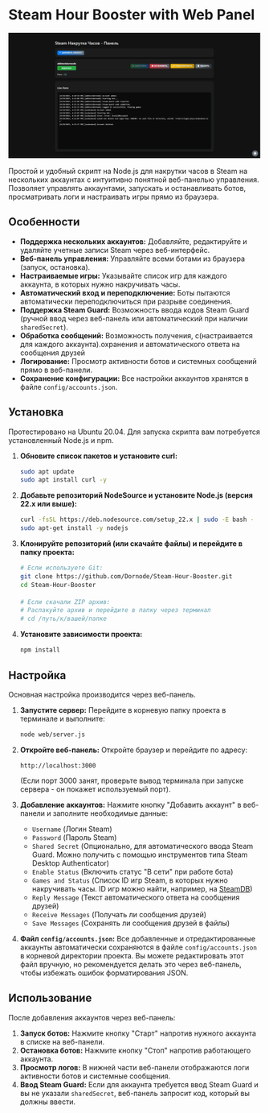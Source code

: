 # Steam Hour Booster with Web Panel

![Скриншот веб-панели](dashboard.png)

Простой и удобный скрипт на Node.js для накрутки часов в Steam на нескольких аккаунтах с интуитивно понятной веб-панелью управления. Позволяет управлять аккаунтами, запускать и останавливать ботов, просматривать логи и настраивать игры прямо из браузера.

## Особенности

* **Поддержка нескольких аккаунтов:** Добавляйте, редактируйте и удаляйте учетные записи Steam через веб-интерфейс.
* **Веб-панель управления:** Управляйте всеми ботами из браузера (запуск, остановка).
* **Настраиваемые игры:** Указывайте список игр для каждого аккаунта, в которых нужно накручивать часы.
* **Автоматический вход и переподключение:** Боты пытаются автоматически переподключиться при разрыве соединения.
* **Поддержка Steam Guard:** Возможность ввода кодов Steam Guard (ручной ввод через веб-панель или автоматический при наличии `sharedSecret`).
* **Обработка сообщений:** Возможность получения, с(настраивается для каждого аккаунта).охранения и автоматического ответа на сообщения друзей 
* **Логирование:** Просмотр активности ботов и системных сообщений прямо в веб-панели.
* **Сохранение конфигурации:** Все настройки аккаунтов хранятся в файле `config/accounts.json`.

## Установка
Протестировано на Ubuntu 20.04.
Для запуска скрипта вам потребуется установленный Node.js и npm.

1.  **Обновите список пакетов и установите curl:**
    ```bash
    sudo apt update
    sudo apt install curl -y
    ```

2.  **Добавьте репозиторий NodeSource и установите Node.js (версия 22.x или выше):**
    ```bash
    curl -fsSL https://deb.nodesource.com/setup_22.x | sudo -E bash -
    sudo apt-get install -y nodejs
    ```

3.  **Клонируйте репозиторий (или скачайте файлы) и перейдите в папку проекта:**
    ```bash
    # Если используете Git:
    git clone https://github.com/Dornode/Steam-Hour-Booster.git
    cd Steam-Hour-Booster
    
    # Если скачали ZIP архив:
    # Распакуйте архив и перейдите в папку через терминал
    # cd /путь/к/вашей/папке
    ```

4.  **Установите зависимости проекта:**
    ```bash
    npm install
    ```

## Настройка

Основная настройка производится через веб-панель.

1.  **Запустите сервер:**
    Перейдите в корневую папку проекта в терминале и выполните:
    ```bash
    node web/server.js
    ```

2.  **Откройте веб-панель:**
    Откройте браузер и перейдите по адресу:
    ```
    http://localhost:3000
    ```
    (Если порт 3000 занят, проверьте вывод терминала при запуске сервера - он покажет используемый порт).

3.  **Добавление аккаунтов:**
    Нажмите кнопку "Добавить аккаунт" в веб-панели и заполните необходимые данные:
    * `Username` (Логин Steam)
    * `Password` (Пароль Steam)
    * `Shared Secret` (Опционально, для автоматического ввода Steam Guard. Можно получить с помощью инструментов типа Steam Desktop Authenticator)
    * `Enable Status` (Включить статус "В сети" при работе бота)
    * `Games and Status` (Список ID игр Steam, в которых нужно накручивать часы. ID игр можно найти, например, на [SteamDB](https://steamdb.info/))
    * `Reply Message` (Текст автоматического ответа на сообщения друзей)
    * `Receive Messages` (Получать ли сообщения друзей)
    * `Save Messages` (Сохранять ли сообщения друзей в файлы)

4.  **Файл `config/accounts.json`:**
    Все добавленные и отредактированные аккаунты автоматически сохраняются в файле `config/accounts.json` в корневой директории проекта. Вы можете редактировать этот файл вручную, но рекомендуется делать это через веб-панель, чтобы избежать ошибок форматирования JSON.

## Использование

После добавления аккаунтов через веб-панель:

1.  **Запуск ботов:** Нажмите кнопку "Старт" напротив нужного аккаунта в списке на веб-панели.
2.  **Остановка ботов:** Нажмите кнопку "Стоп" напротив работающего аккаунта.
3.  **Просмотр логов:** В нижней части веб-панели отображаются логи активности ботов и системные сообщения.
4.  **Ввод Steam Guard:** Если для аккаунта требуется ввод Steam Guard и вы не указали `sharedSecret`, веб-панель запросит код, который вы должны ввести.
